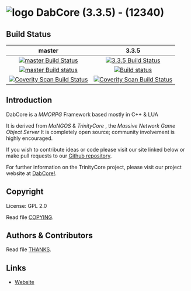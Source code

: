 # ![logo](https://i.ibb.co/ySKCtdk/0-normal.jpg) DabCore (3.3.5) - (12340)


## Build Status

master | 3.3.5
:------------: | :------------:
[![master Build Status](https://travis-ci.org/TrinityCore/TrinityCore.svg?branch=master)](https://travis-ci.org/TrinityCore/TrinityCore) | [![3.3.5 Build Status](https://travis-ci.org/TrinityCore/TrinityCore.svg?branch=3.3.5)](https://travis-ci.org/TrinityCore/TrinityCore)
[![master Build status](https://ci.appveyor.com/api/projects/status/54d0u1fxe50ad80o/branch/master?svg=true)](https://ci.appveyor.com/project/DDuarte/trinitycore/branch/master) | [![Build status](https://ci.appveyor.com/api/projects/status/54d0u1fxe50ad80o/branch/3.3.5?svg=true)](https://ci.appveyor.com/project/DDuarte/trinitycore/branch/3.3.5)
[![Coverity Scan Build Status](https://scan.coverity.com/projects/435/badge.svg)](https://scan.coverity.com/projects/435) | [![Coverity Scan Build Status](https://scan.coverity.com/projects/4656/badge.svg)](https://scan.coverity.com/projects/4656)

## Introduction

DabCore is a *MMORPG* Framework based mostly in C++ & LUA

It is derived from *MaNGOS* & *TrinityCore* , the *Massive Network Game Object Server*
It is completely open source; community involvement is highly encouraged.

If you wish to contribute ideas or code please visit our site linked below or
make pull requests to our [Github repository](https://github.com/DackaryMcDab/DabCore/pulls).

For further information on the TrinityCore project, please visit our project
website at [DabCore!](http://wow.dackarymcdab.online).

## Copyright

License: GPL 2.0

Read file [COPYING](COPYING).


## Authors &amp; Contributors

Read file [THANKS](THANKS).


## Links

* [Website](https://wow.dackarymcdab.online/)
